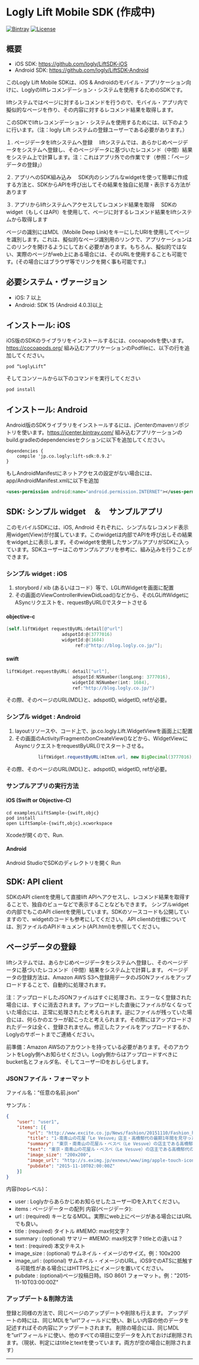 # Logly Lift Mobile SDK (作成中)
 [![Bintray](https://img.shields.io/bintray/v/adonishi/Logly-Lift-SDK/lift-sdk.svg?maxAge=2592000)](https://bintray.com/adonishi/Logly-Lift-SDK/lift-sdk) [![License](https://img.shields.io/badge/License-Apache%202.0-blue.svg)](https://opensource.org/licenses/Apache-2.0)

## 概要
* iOS SDK: https://github.com/logly/LiftSDK-iOS
* Android SDK: https://github.com/logly/LiftSDK-Android

このLogly Lift Mobile SDKは、iOS & Androidのモバイル・アプリケーション向けに、Loglyのliftレコメンデーション・システムを使用するためのSDKです。

liftシステムではページに対するレコメンドを行うので、モバイル・アプリ内で擬似的なページを作り、その内容に対するレコメンド結果を取得します。

このSDKでliftレコメンデーション・システムを使用するためには、以下のように行います。（注：logly Lift システムの登録ユーザーである必要があります。）

１. ページデータをliftシステムへ登録
　liftシステムでは、あらかじめページデータをシステムへ登録し、そのページデータに基づいたレコメンド（中間）結果をシステム上で計算します。注：これはアプリ外での作業です（参照：「ページデータの登録」）

２. アプリへのSDK組み込み
　SDK内のシンプルなwidgetを使って簡単に作成する方法と、SDKからAPIを呼び出してその結果を独自に処理・表示する方法があります

３. アプリからliftシステムへアクセスしてレコメンド結果を取得
　SDKのwidget（もしくはAPI）を使用して、ページに対するレコメンド結果をliftシステムから取得します

ページの識別にはMDL（Mobile Deep Link)をキーにしたURIを使用してページを識別します。これは、擬似的なページ識別用のリンクで、アプリケーションはこのリンクを開けるようにしておく必要があります。もちろん、擬似的ではない、実際のページがweb上にある場合には、そのURLを使用することも可能です。(その場合にはブラウザ等でリンクを開く事も可能です。)

## 必要システム・ヴァージョン
* iOS: 7 以上
* Android: SDK 15 (Android 4.0.3)以上

## インストール: iOS
iOS版のSDKのライブラリをインストールするには、cocoapodsを使います。https://cocoapods.org/
組み込むアプリケーションのPodfileに、以下の行を追加してください。

```
pod “LoglyLift”
```
そしてコンソールから以下のコマンドを実行してください
```sh
pod install
```

## インストール: Android
Android版のSDKライブラリをインストールするには、jCenterのmavenリポジトリを使います。https://jcenter.bintray.com/
組み込むアプリケーションのbuild.gradleのdependenciesセクションに以下を追加してください。

```
dependencies {
    compile 'jp.co.logly:lift-sdk:0.9.2'
}
```

もしAndroidManifestにネットアクセスの設定がない場合には、app/AndroidManifest.xmlに以下を追加

```xml
<uses-permission android:name="android.permission.INTERNET"></uses-permission>
```

## SDK: シンプル widget　＆　サンプルアプリ
このモバイルSDKには、iOS, Android それぞれに、シンプルなレコメンド表示用widget(View)が付属しています。このwidgetは内部でAPIを呼び出しその結果をwidget上に表示します。そのwidgetを使用したサンプルアプリがSDKに入っています。SDKユーザーはこのサンプルアプリを参考に、組み込みを行うことができます。

### シンプル widget : iOS
1. storybord / xib (あるいはコード）等で、LGLiftWidgetを画面に配置
2. その画面のViewController#viewDidLoad()などから、そのLGLiftWidgetにASyncリクエストを、requestByURL()でスタートさせる

#### objective-c

```objective-c
[self.liftWidget requestByURL:detail[@"url"]
                     adspotId:@(3777016)
                     widgetId:@(1684)
                          ref:@"http://blog.logly.co.jp/"];
```

#### swift

```swift
liftWidget.requestByURL( detail["url"],
                         adspotId:NSNumber(longLong: 3777016),
                         widgetId:NSNumber(int: 1684),
                         ref:"http://blog.logly.co.jp/")
```
その際、そのページのURL(MDL)と、adspotID, widgetID, refが必要。

### シンプル widget : Android
1. layoutリソースや、コード上で、jp.co.logly.Lift.WidgetViewを画面上に配置
2. その画面のActivity/FragmentのonCreateView()などから、WidgetViewにAsyncリクエストをrequestByURL()でスタートさせる。

```java
            liftWidget.requestByURL(mItem.url, new BigDecimal(3777016), new BigDecimal(1684), "http://blog.logly.co.jp/", new BigDecimal(1));
```
その際、そのページのURL(MDL)と、adspotID, widgetID, refが必要。


### サンプルアプリの実行方法
#### iOS (Swift or Objective-C)

```
cd examples/LiftSample-{swift,objc}
pod install
open LiftSample-{swift,objc}.xcworkspace
```
Xcodeが開くので、Run.

#### Android

Android StudioでSDKのディレクトリを開く
Run

## SDK: API client
SDKのAPI clientを使用して直接lift APIへアクセスし、レコメンド結果を取得することで、独自のビューなどで表示することなどもできます。
シンプルwidgetの内部でもこのAPI clientを使用しています。SDKのソースコードも公開していますので、widgetのコードも参考にしてください。
API clientの仕様については、別ファイルのAPIドキュメント(API.html)を参照してください。

## ページデータの登録
liftシステムでは、あらかじめページデータをシステムへ登録し、そのページデータに基づいたレコメンド（中間）結果をシステム上で計算します。
ページデータの登録方法は、Amazon AWS S3へ登録用データのJSONファイルをアップロードすることで、自動的に処理されます。

注：アップロードしたJSONファイルはすぐに処理され、エラーなく登録された場合には、すぐに消去されます。アップロードした直後にファイルがなくなっていた場合には、正常に処理されたと考えられます。逆にファイルが残っていた場合には、何らかのエラーが起こったと考えられます。その際にはアップロードされたデータは全く、登録されません。修正したファイルをアップロードするか、Loglyのサポートまでご連絡ください。

前準備：Amazon AWSのアカウントを持っている必要があります。そのアカウントをLogly側へお知らせください。Logly側からはアップロードすべきにbucket名とフォルダ名、そしてユーザーIDをおしらせします。

### JSONファイル・フォーマット
ファイル名：“任意の名前.json”

サンプル：

```json
{
	"user": "user1",
	"items": [{
		"url": "http://www.excite.co.jp/News/fashion/20151110/Fashion_headline_12904.html",
		"title": "1-南青山の花屋「Le Vesuve」店主・高橋郁代の最期1年間を見守った写真展",
		"summary": "東京・南青山の花屋ル・ベスベ（Le Vesuve）の店主である高橋郁代の眼差しを追った写真展「Regard Intense」が、11月10日から29日まで東京・港区のGallery 916 smallにて行われている。1955年に静岡で生まれた高橋郁代は、“毎日の暮らしに花を”という平凡な言葉を、非凡な感性で実行していたフラワーデザイナー。1998年に東京・南青山に、現・代表の松岡龍守と花屋ル・ベスベをオープン後、フラワーデザイナーとして独立。その飾らない人柄と独自のフラワースタイルで多くの人々を魅了し",
		"text": "東京・南青山の花屋ル・ベスベ（Le Vesuve）の店主である高橋郁代の眼差しを追った写真展「Regard Intense」が、11月10日から29日まで東京・港区のGallery 916 smallにて行われている。1955年に静岡で生まれた高橋郁代は、“毎日の暮らしに花を”という平凡な言葉を、非凡な感性で実行していたフラワーデザイナー。1998年に東京・南青山に、現・代表の松岡龍守と花屋ル・ベスベをオープン後、フラワーデザイナーとして独立。その飾らない人柄と独自のフラワースタイルで多くの人々を魅了していた。写真家たちとの18年に渡るダイアリープロジェクトを行っていたが、最後のダイアリーとなった『Regard intense- Le Vesuve Diary 2015』を残し、14年秋に急逝した。同展では、20点の写真作品とともに、ムービー作品『Variations I,II,III,IV,V& Aria』を出展。花とともに生きた高橋の特別な日常を体感出来る写真展となっている。また、11月28日、29日には、写真や動画で人々の心を捉えるために必要な思考や準備、そのプロセスなどを学ぶことが出来るワークショップを開催。1日目は、レクチャーと個別ポートフォリオの鑑賞、評価プロセスの共有を行い、2日目で、参加者が実際に撮影した作品を全員で鑑賞し、評価する。実際に花を撮影しながら、日常の時間を撮ることの意味が考えられる機会となっている。…",
		"image_size": "200x200",
		"image_url": "http://s.eximg.jp/exnews/www/img/apple-touch-icon_200.png",
		"pubdate": "2015-11-10T02:00:00Z"
	}]
}
```
内容(topレベル)：
* user : Loglyからあらかじめお知らせしたユーザーIDを入れてください。
* items : ページデーターの配列
内容(ページデータ):
* url : (required) キーとなるMDL。実際にweb上にページがある場合にはURLでも良い。
* title : (required) タイトル #MEMO: max何文字？
* summary : (optional) サマリー #MEMO: max何文字？titleとの違いは？
* text : (required) 本文テキスト
* image_size : (optional) サムネイル・イメージのサイズ。例：100x200
* image_url : (optional) サムネイル・イメージのURL。iOS9でのATSに抵触する可能性がある場合にはHTTPS上にイメージを置いてください。
* pubdate : (optional)ページ投稿日時。ISO 8601 フォーマット。例："2015-11-10T03:00:00Z"

### アップデート＆削除方法
登録と同様の方法で、同じページのアップデートや削除も行えます。
アップデートの時には、同じMDLを”url”フィールドに使い、新しい内容の他のデータを記述すればその内容にアップデートされます。
削除の場合には、同じMDLを”url”フィールドに使い、他のすべての項目に空データを入れておけば削除されます。（現状、判定にはtitleとtextを使っています。両方が空の場合に削除されます）

---
